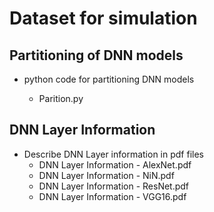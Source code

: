 # Dataset for simulation
## Partitioning of DNN models
  * python code for partitioning DNN models
  
     - Parition.py
     
## DNN Layer Information
* Describe DNN Layer information in pdf files
  - DNN Layer Information - AlexNet.pdf
  - DNN Layer Information - NiN.pdf
  - DNN Layer Information - ResNet.pdf
  - DNN Layer Information - VGG16.pdf

